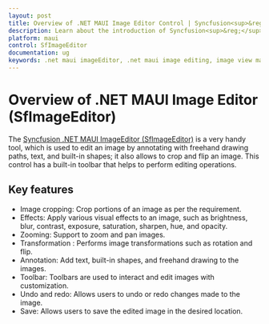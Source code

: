 ```yaml
---
layout: post
title: Overview of .NET MAUI Image Editor Control | Syncfusion<sup>&reg;</sup>
description: Learn about the introduction of Syncfusion<sup>&reg;</sup> .NET MAUI ImageEditor(SfImageEditor) control, its basic features, and the functionalities of imageeditor.
platform: maui
control: SfImageEditor
documentation: ug
keywords: .net maui imageEditor, .net maui image editing, image view maui.
---
```


# Overview of .NET MAUI Image Editor (SfImageEditor)

The [Syncfusion .NET MAUI ImageEditor (SfImageEditor)](https://www.syncfusion.com/maui-controls/maui-image-editor) is a very handy tool, which is used to edit an image by annotating with freehand drawing paths, text, and built-in shapes; it also allows to crop and flip an image. This control has a built-in toolbar that helps to perform editing operations.

## Key features
 * Image cropping: Crop portions of an image as per the requirement.
 * Effects: Apply various visual effects to an image, such as brightness, blur, contrast, exposure, saturation, sharpen, hue, and opacity.
 * Zooming: Support to zoom and pan images.
 * Transformation : Performs image transformations such as rotation and flip.
 * Annotation: Add text, built-in shapes, and freehand drawing to the images.
 * Toolbar: Toolbars are used to interact and edit images with customization.
 * Undo and redo: Allows users to undo or redo changes made to the image.
 * Save: Allows users to save the edited image in the desired location.
